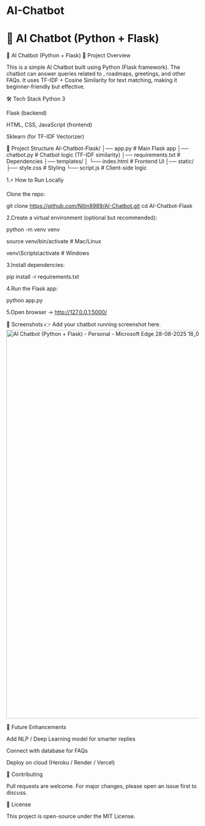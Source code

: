 # AI-Chatbot
# 🤖 AI Chatbot (Python + Flask)
📌 AI Chatbot (Python + Flask)
📖 Project Overview

This is a simple AI Chatbot built using Python (Flask framework).
The chatbot can answer queries related to , roadmaps, greetings, and other FAQs.
It uses TF-IDF + Cosine Similarity for text matching, making it beginner-friendly but effective.


🛠️ Tech Stack
Python 3

Flask (backend)

HTML, CSS, JavaScript (frontend)

Sklearn (for TF-IDF Vectorizer)

📂 Project Structure
AI-Chatbot-Flask/
│── app.py              # Main Flask app
│── chatbot.py          # Chatbot logic (TF-IDF similarity)
│── requirements.txt    # Dependencies
│── templates/
│    └── index.html     # Frontend UI
│── static/
     ├── style.css      # Styling
     └── script.js      # Client-side logic

1.⚡ How to Run Locally

Clone the repo:

git clone https://github.com/Nitin8989/AI-Chatbot.git
cd AI-Chatbot-Flask     

2.Create a virtual environment (optional but recommended):

python -m venv venv

source venv/bin/activate   # Mac/Linux

venv\Scripts\activate      # Windows

3.Install dependencies:

pip install -r requirements.txt

4.Run the Flask app:

python app.py

5.Open browser → http://127.0.0.1:5000/

📸 Screenshots
👉 Add your chatbot running screenshot here.
 <img width="1920" height="1020" alt="AI Chatbot (Python + Flask) - Personal - Microsoft​ Edge 28-08-2025 18_05_03" src="https://github.com/user-attachments/assets/75ac541b-b446-49eb-b44b-4cc4f9442fad" />




🎯 Future Enhancements

Add NLP / Deep Learning model for smarter replies

Connect with database for FAQs

Deploy on cloud (Heroku / Render / Vercel)

🤝 Contributing

Pull requests are welcome. For major changes, please open an issue first to discuss.

📜 License

This project is open-source under the MIT License.
